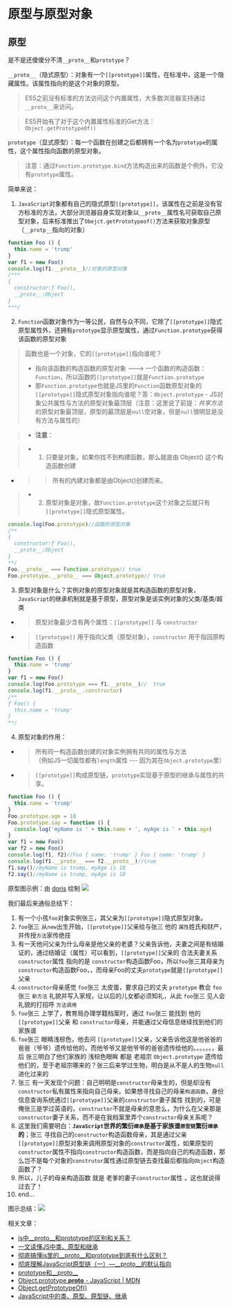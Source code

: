 # 原型与原型对象
## 原型
是不是还傻傻分不清`__proto__`和`prototype`？

`__proto__`（隐式原型）：对象有一个`[[prototype]]`属性，在标准中，这是一个隐藏属性。该属性指向的是这个对象的原型。  
> ES5之前没有标准的方法访问这个内置属性，大多数浏览器支持通过`__proto__`来访问。  

> ES5开始有了对于这个内置属性标准的Get方法：`Object.getPrototypeOf()` 

`prototype`（显式原型）：每一个函数在创建之后都拥有一个名为`prototype`的属性，这个属性指向函数的原型对象。
> 注意：通过`Function.prototype.bind`方法构造出来的函数是个例外，它没有`prototype`属性。

简单来说：  
1. `JavaScript`对象都有自己的隐式原型`[[prototype]]`，该属性在之前是没有官方标准的方法，大部分浏览器自身实现对象以`__proto__`属性名可获取自己原型对象，后来标准推出了`Obejct.getPrototypeof()`方法来获取对象原型（`__protp__`指向的对象）
```js
function Foo () {
  this.name = 'trump'
}
var f1 = new Foo()
console.log(f1.__proto__)//对象的原型对象
/***
{
  constructor:ƒ Foo(),
  __proto__:Object
}
***/
```
2. `Function`函数对象作为一等公民，自然与众不同，它除了`[[prototype]]`隐式原型属性外，还拥有`prototype`显示原型属性，通过`Function.prototype`获得该函数的原型对象
> 函数也是一个对象，它的`[[prototype]]`指向谁呢？
> * 指向该函数的构造函数的原型对象 ---> 一个函数的构造函数：`Function`，所以函数的`[[prototype]]`就是`Function.prototype`
> * 那`Function.prototype`也就是JS里的`Function`函数原型对象的`[[prototype]]`隐式原型对象指向谁呢？答：`Object.prototype` - JS对象公共属性与方法的原型对象最顶层（注意：这里说了前提：*共享方法* 的原型对象最顶层，原型的最顶层是`null`空对象，但是`null`很明显是没有方法与属性的）

> * **注意**：  

> * 1. 只要是对象，如果你找不到构建函数，那么就是由 Object() 这个构造函数创建  
* >> 所有的内建对象都是由Object()创建而来。
> * 2. 原型对象是对象，故`Function.prototype`这个对象之后就只有`[[prototype]]`隐式原型属性。
```js
console.log(Foo.prototype)//函数的原型对象
/**
{
  constructor:ƒ Foo(),
  __proto__:Object
}
**/
Foo.__proto__ === Function.prototype// true
Foo.prototype.__proto__ === Object.prototype// true
```
3. 原型对象是什么？实例对象的原型对象就是其构造函数的原型对象，`JavaScript`的继承机制就是基于原型，原型对象是该实例对象的父类/基类/超类
* > 原型对象最少含有两个属性：`[[prototype]]` 与 `constructor`
* > `[[prototype]]` 用于指向父类（原型对象），`constructor` 用于指回原构造函数
```js
function Foo () {
  this.name = 'trump'
}
var f1 = new Foo()
console.log(Foo.prototype === f1.__proto__)//  true
console.log(f1.__proto__.constructor)
/**
ƒ Foo() {
  this.name = 'trump'
}
**/
```
4. 原型对象的作用：
* > 所有同一构造函数创建的对象实例拥有共同的属性与方法  
（例如JS一切属性都有`length`属性 --- 因为其在`Object.prototype`里）
* > `[[prototype]]`构成原型链，`prototype`实现基于原型的继承与属性的共享。
```js
function Foo () {
  this.name = 'trump'
}
Foo.prototype.age = 18
Foo.prototype.say = function () {
  console.log('myName is ' + this.name + ', myAge is ' + this.age)
}
var f1 = new Foo()
var f2 = new Foo()
console.log(f1, f2)//Foo { name: 'trump' } Foo { name: 'trump' }
console.log(f1.__proto__ === f2.__proto__)//true
f1.say()//myName is trump, myAge is 18
f2.say()//myName is trump, myAge is 18
```
原型图示例：由 [doris](http://zhihu.com) 绘制
![](https://cdn.jsdelivr.net/gh/Huansheng1/myimg/PicGo/20200710105708.jpg)

我们最后来通俗总结下：  
1. 有一个小孩`foo`对象实例张三，其父亲为`[[prototype]]`隐式原型对象。
2. `foo`张三 从`new`出生开始，`[[prototype]]`父亲给与张三 他的 `属性`姓氏和财产，并传授`方法`家传绝技
3. 有一天他问父亲为什么母亲是他父亲的老婆？父亲告诉他，夫妻之间是有结婚证的，通过结婚证（属性）可以看到，`[[prototype]]`父亲的 合法夫妻关系`constructor`属性 指向的是 `constructor`构造函数Foo，所以`foo`张三其母亲为`constructor`构造函数Foo，，而母亲Foo的丈夫`prototype`就是`[[prototype]]`父亲
4. `constructor`母亲感觉 `foo`张三 太皮蛋，要求自己的丈夫 `prototype` 教会 `foo`张三  `新方法` 礼貌并写入家规，让以后的儿女都必须知礼，从此  `foo`张三 见人会礼貌的打招呼 `方法调用`
5. `foo`张三 上学了，教育局办理学籍档案时，通过 `foo`张三 能找到 他的 `[[prototype]]`父亲 和 `constructor`母亲，并能通过父母信息继续找到他们的家族谱
6. `foo`张三 眼睛浅棕色，他去问 `[[prototype]]`父亲，父亲告诉他这是他爸爸的爸爸（爷爷）遗传给他的，而他爷爷又是他爷爷的爸爸遗传给他的。。。。。。，最后 张三明白了他们家族的 浅棕色眼眸 都是 老祖宗 `Object.prototype` 遗传给他们的，至于老祖宗哪来的？张三后来学过生物，明白是从不是人的生物`null`进化过来的
7. 张三 有一天发现个问题：自己明明是`constructor`母亲生的，但是却没有`constructor`私有属性来指向自己母亲。如果想寻找自己的母亲`构造函数`，身份信息查询系统通过`[[prototype]]`父亲的`constructor`妻子属性 找到的，可是俺张三是学过英语的，`constructor`不就是母亲的意思么，为什么在父亲那是`constructor`妻子关系，而不是在我档案里弄个`constructor`母亲关系呢？
8. 这里我们需要明白：**`JavaScript`世界的繁衍`继承`是基于家族谱`原型链`繁衍`继承`的**；张三 寻找自己的`constructor`构造函数母亲，其是通过父亲`[[prototype]]`原型对象来调用原型对象的`constructor`属性，如果原型的`constructor`属性不指向`constructor`构造函数，而是指向自己的构造函数，那么岂不是每个对象的`construtor`属性通过原型链去查找最后都指向`Object`构造函数了？
9. 所以，儿子的母亲构造函数 就是 老爹的妻子`constructor`属性 ，这也就说得过去了！
10. end...

图示总结：![](https://cdn.jsdelivr.net/gh/Huansheng1/myimg/PicGo/20200712125621.png)

相关文章：  
* [js中__proto__和prototype的区别和关系？](https://www.zhihu.com/question/34183746)
* [一文读懂JS中类、原型和继承](https://juejin.im/post/5e95db9ee51d4546d635868e)
* [彻底搞懂js里的__proto__和prototype到底有什么区别？](https://segmentfault.com/a/1190000016024573)
* [彻底理解JavaScript原型链（一）—__proto__的默认指向](https://www.jianshu.com/p/686b61c4a43d)
* [prototype和__proto__ ](https://www.jianshu.com/p/3d756c5bba16)
* [Object.prototype.__proto__ - JavaScript | MDN](https://developer.mozilla.org/zh-CN/docs/Web/JavaScript/Reference/Global_Objects/Object/proto)
* [Object.getPrototypeOf()](https://developer.mozilla.org/zh-CN/docs/Web/JavaScript/Reference/Global_Objects/Object/GetPrototypeOf)
* [JavaScript中的类、原型、原型链、继承](https://zhuanlan.zhihu.com/p/99103505)